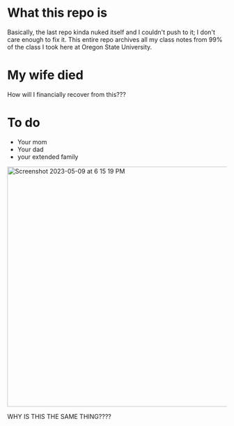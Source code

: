 # What this repo is
Basically, the last repo kinda nuked itself and I couldn't push to it; I 
don't care enough to fix it. This entire repo archives all my class notes
from 99% of the class I took here at Oregon State University. 

# My wife died
How will I financially recover from this???

# To do 
- Your mom
- Your dad
- your extended family

<img width="551" alt="Screenshot 2023-05-09 at 6 15 19 PM" src="https://github.com/Reptop/updated-class-notes/assets/36342803/ff3c620f-c654-450c-99b7-6e2de1eb0c3d">

WHY IS THIS THE SAME THING????
